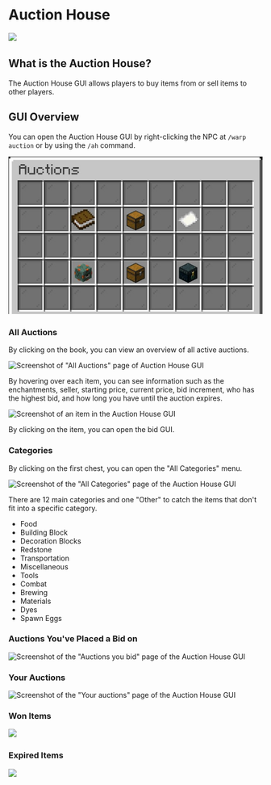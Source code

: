 # Auction House

![](../../.gitbook/assets/2021-11-01\_00.47.19.png)

## What is the Auction House?

The Auction House GUI allows players to buy items from or sell items to other players.

## GUI Overview

You can open the Auction House GUI by right-clicking the NPC at `/warp auction` or by using the `/ah` command.

![Screenshot of Auction House GUI](../../.gitbook/assets/AuctionHouse-Main.jpg)

### All Auctions

By clicking on the book, you can view an overview of all active auctions.

![Screenshot of "All Auctions" page of Auction House GUI](../../.gitbook/assets/AuctionHouse-All\_Auctions.jpg)

By hovering over each item, you can see information such as the enchantments, seller, starting price, current price, bid increment, who has the highest bid, and how long you have until the auction expires.

![Screenshot of an item in the Auction House GUI](../../.gitbook/assets/AuctionHouse-All\_Auctions-Lore.jpg)

By clicking on the item, you can open the bid GUI.

### Categories

By clicking on the first chest, you can open the "All Categories" menu.&#x20;

![Screenshot of the "All Categories" page of the Auction House GUI](../../.gitbook/assets/AuctionHouse-All\_Categories.jpg)

There are 12 main categories and one "Other" to catch the items that don't fit into a specific category.

* Food
* Building Block
* Decoration Blocks
* Redstone
* Transportation
* Miscellaneous
* Tools
* Combat
* Brewing
* Materials
* Dyes
* Spawn Eggs

### Auctions You've Placed a Bid on

![Screenshot of the "Auctions you bid" page of the Auction House GUI](../../.gitbook/assets/AuctionHouse-Auctions\_you\_bid.jpg)

### Your Auctions

![Screenshot of the "Your auctions" page of the Auction House GUI](../../.gitbook/assets/AuctionHouse-Your\_Auctions.jpg)

### Won Items

![](../../.gitbook/assets/AuctionHouse-Won\_Items.jpg)

### Expired Items

![](../../.gitbook/assets/AuctionHouse-Expired\_Items.jpg)

